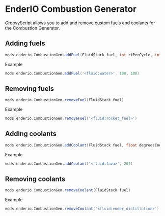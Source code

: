# EnderIO Combustion Generator
GroovyScript allows you to add and remove custom fuels and coolants for the Combustion Generator.

## Adding fuels

````groovy
mods.enderio.CombustionGen.addFuel(FluidStack fuel, int rfPerCycle, int burnTime)
````
Example
````groovy
mods.enderio.CombustionGen.addFuel('<fluid:water>', 100, 100)
````

## Removing fuels
````groovy
mods.enderio.CombustionGen.removeFuel(FluidStack fuel)
````
Example
````groovy
mods.enderio.CombustionGen.removeFuel('<fluid:rocket_fuel>')
````

## Adding coolants

````groovy
mods.enderio.CombustionGen.addCoolant(FluidStack fuel, float degreesCoolingPerMb)
````
Example
````groovy
mods.enderio.CombustionGen.addCoolant('<fluid:lava>', 20f)
````

## Removing coolants
````groovy
mods.enderio.CombustionGen.removeCoolant(FluidStack fuel)
````
Example
````groovy
mods.enderio.CombustionGen.removeCoolant('<fluid:ender_distillation>')
````
